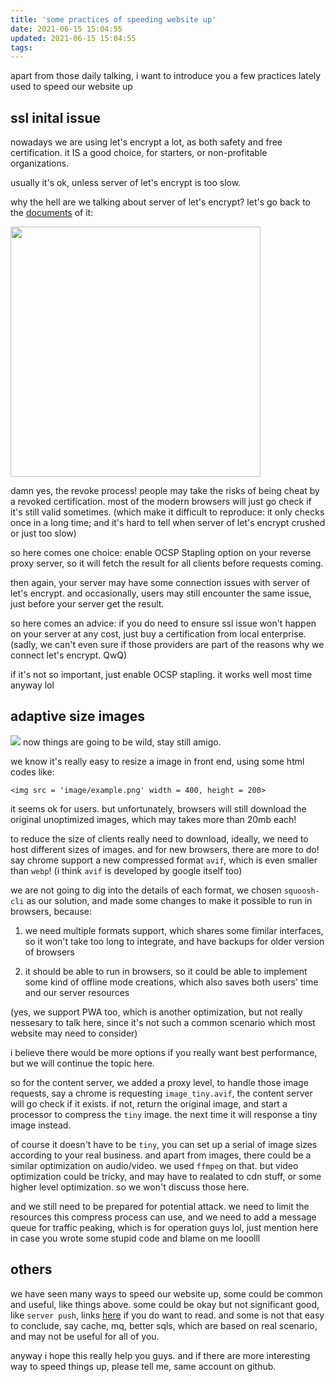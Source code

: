 ```yaml
---
title: 'some practices of speeding website up'
date: 2021-06-15 15:04:55
updated: 2021-06-15 15:04:55
tags:
---
```


apart from those daily talking, i want to introduce you a few practices lately used to speed our website up

## ssl inital issue

nowadays we are using let's encrypt a lot, as both safety and free certification. it IS a good choice, for starters, or non-profitable organizations. 

usually it's ok, unless server of let's encrypt is too slow.

why the hell are we talking about server of let's encrypt? let's go back to the [documents](https://letsencrypt.org/docs/) of it:

<img src = 'https://minio.test3207.com/hedgedoc/uploads/upload_9172267b4a78defdf1ebf734c5c2ce41.png' width = 400>

damn yes, the revoke process! people may take the risks of being cheat by a revoked certification. most of the modern browsers will just go check if it's still valid sometimes. (which make it difficult to reproduce: it only checks once in a long time; and it's hard to tell when server of let's encrypt crushed or just too slow)

so here comes one choice: enable OCSP Stapling option on your reverse proxy server, so it will fetch the result for all clients before requests coming.

then again, your server may have some connection issues with server of let's encrypt. and occasionally, users may still encounter the same issue, just before your server get the result.

so here comes an advice: if you do need to ensure ssl issue won't happen on your server at any cost, just buy a certification from local enterprise. (sadly, we can't even sure if those providers are part of the reasons why we connect let's encrypt. QwQ)

if it's not so important, just enable OCSP stapling. it works well most time anyway lol

## adaptive size images

![](https://minio.test3207.com/hedgedoc/uploads/upload_c7c9f8c33a1e712e3a49603da69e7ee9.png) now things are going to be wild, stay still amigo.

we know it's really easy to resize a image in front end, using some html codes like:

```htmlmixed=
<img src = 'image/example.png' width = 400, height = 200>
```

it seems ok for users. but unfortunately, browsers will still download the original unoptimized images, which may takes more than 20mb each!

to reduce the size of clients really need to download, ideally, we need to host different sizes of images. and for new browsers, there are more to do! say chrome support a new compressed format `avif`, which is even smaller than `webp`! (i think `avif` is developed by google itself too)

we are not going to dig into the details of each format, we chosen `squoosh-cli` as our solution, and made some changes to make it possible to run in browsers, because:

1. we need multiple formats support, which shares some fimilar interfaces, so it won't take too long to integrate, and have backups for older version of browsers

2. it should be able to run in browsers, so it could be able to implement some kind of offline mode creations, which also saves both users' time and our server resources

(yes, we support PWA too, which is another optimization, but not really nessesary to talk here, since it's not such a common scenario which most website may need to consider)

i believe there would be more options if you really want best performance, but we will continue the topic here.

so for the content server, we added a proxy level, to handle those image requests, say a chrome is requesting `image_tiny.avif`, the content server will go check if it exists. if not, return the original image, and start a processor to compress the `tiny` image. the next time it will response a tiny image instead.

of course it doesn't have to be `tiny`, you can set up a serial of image sizes according to your real business. and apart from images, there could be a similar optimization on audio/video. we used `ffmpeg` on that. but video optimization could be tricky, and may have to realated to cdn stuff, or some higher level optimization. so we won't discuss those here.

and we still need to be prepared for potential attack. we need to limit the resources this compress process can use, and we need to add a message queue for traffic peaking, which is for operation guys lol, just mention here in case you wrote some stupid code and blame on me looolll

## others

we have seen many ways to speed our website up, some could be common and useful, like things above. some could be okay but not significant good, like `server push`, links [here](https://www.nginx.com/blog/nginx-1-13-9-http2-server-push/) if you do want to read. and some is not that easy to conclude, say cache, mq, better sqls, which are based on real scenario, and may not be useful for all of you.

anyway i hope this really help you guys. and if there are more interesting way to speed things up, please tell me, same account on github.
